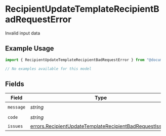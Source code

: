 # RecipientUpdateTemplateRecipientBadRequestError

Invalid input data

## Example Usage

```typescript
import { RecipientUpdateTemplateRecipientBadRequestError } from "@documenso/sdk-typescript/models/errors";

// No examples available for this model
```

## Fields

| Field                                                                                                                              | Type                                                                                                                               | Required                                                                                                                           | Description                                                                                                                        |
| ---------------------------------------------------------------------------------------------------------------------------------- | ---------------------------------------------------------------------------------------------------------------------------------- | ---------------------------------------------------------------------------------------------------------------------------------- | ---------------------------------------------------------------------------------------------------------------------------------- |
| `message`                                                                                                                          | *string*                                                                                                                           | :heavy_check_mark:                                                                                                                 | N/A                                                                                                                                |
| `code`                                                                                                                             | *string*                                                                                                                           | :heavy_check_mark:                                                                                                                 | N/A                                                                                                                                |
| `issues`                                                                                                                           | [errors.RecipientUpdateTemplateRecipientBadRequestIssue](../../models/errors/recipientupdatetemplaterecipientbadrequestissue.md)[] | :heavy_minus_sign:                                                                                                                 | N/A                                                                                                                                |